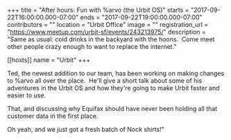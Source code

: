 +++
title = "After hours: Fun with %arvo (the Urbit OS)"
starts = "2017-09-22T16:00:00.000-07:00"
ends = "2017-09-22T19:00:00.000-07:00"
contributors = ""
location = "Urbit Office"
image = ""
registration_url = "https://www.meetup.com/urbit-sf/events/243213975/"
description = "Same as usual: cold drinks in the backyard with the hoons.  Come meet other people crazy enough to want to replace the internet."

[[hosts]]
name = "Urbit"
+++



Ted, the newest addition to our team, has been working on making changes to %arvo all over the place.  He'll give a short talk about some of his adventures in the Urbit OS and how they're going to make Urbit faster and easier to use.

That, and discussing why Equifax should have never been holding all that customer data in the first place.

Oh yeah, and we just got a fresh batch of Nock shirts!"
